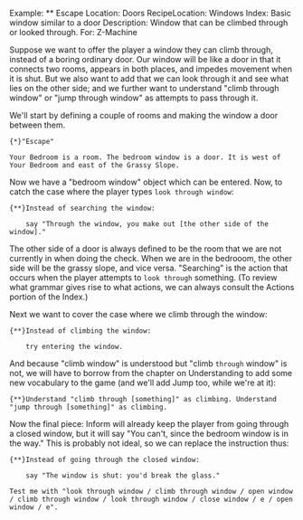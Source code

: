 Example: ** Escape
Location: Doors
RecipeLocation: Windows
Index: Basic window similar to a door
Description: Window that can be climbed through or looked through.
For: Z-Machine

  
Suppose we want to offer the player a window they can climb through, instead of a boring ordinary door. Our window will be like a door in that it connects two rooms, appears in both places, and impedes movement when it is shut. But we also want to add that we can look through it and see what lies on the other side; and we further want to understand "climb through window" or "jump through window" as attempts to pass through it.

  
We'll start by defining a couple of rooms and making the window a door between them.

  

``` inform7
{*}"Escape"

Your Bedroom is a room. The bedroom window is a door. It is west of Your Bedroom and east of the Grassy Slope.
```

  
Now we have a "bedroom window" object which can be entered. Now, to catch the case where the player types ``look through window``:

  

``` inform7
{**}Instead of searching the window:

	say "Through the window, you make out [the other side of the window]."
```

  
The other side of a door is always defined to be the room that we are not currently in when doing the check. When we are in the bedrooom, the other side will be the grassy slope, and vice versa. "Searching" is the action that occurs when the player attempts to ``look through`` something. (To review what grammar gives rise to what actions, we can always consult the Actions portion of the Index.)

  
Next we want to cover the case where we climb through the window:

  

``` inform7
{**}Instead of climbing the window:

	try entering the window.
```

  
And because "climb window" is understood but "climb ``through`` window" is not, we will have to borrow from the chapter on Understanding to add some new vocabulary to the game (and we'll add Jump too, while we're at it):

  

``` inform7
{**}Understand "climb through [something]" as climbing. Understand "jump through [something]" as climbing.
```

  
Now the final piece: Inform will already keep the player from going through a closed window, but it will say "You can't, since the bedroom window is in the way." This is probably not ideal, so we can replace the instruction thus:

  

``` inform7
{**}Instead of going through the closed window:

	say "The window is shut: you'd break the glass."

Test me with "look through window / climb through window / open window / climb through window / look through window / close window / e / open window / e".
```

